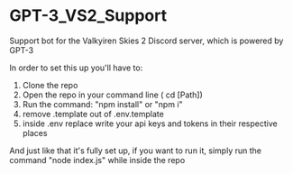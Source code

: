 # GPT-3_VS2_Support
Support bot for the Valkyiren Skies 2 Discord server, which is powered by GPT-3


In order to set this up you'll have to:
1) Clone the repo
2) Open the repo in your command line ( cd [Path])
3) Run the command:
    "npm install" or "npm i"
4) remove .template out of .env.template
5) inside .env replace write your api keys and tokens in their respective places

And just like that it's fully set up, if you want to run it, simply run the command "node index.js" while inside the repo

